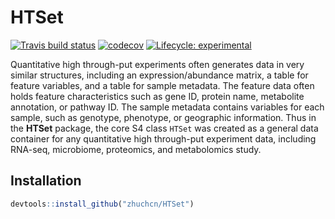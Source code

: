 
<!-- README.md is generated from README.Rmd. Please edit that file -->

# HTSet

<!-- badges: start -->

[![Travis build
status](https://travis-ci.org/zhuchcn/HTSet.svg?branch=master)](https://travis-ci.org/zhuchcn/HTSet)
[![codecov](https://codecov.io/gh/zhuchcn/HTSet/branch/master/graph/badge.svg)](https://codecov.io/gh/zhuchcn/HTSet)
[![Lifecycle:
experimental](https://img.shields.io/badge/lifecycle-experimental-orange.svg)](https://www.tidyverse.org/lifecycle/#experimental)
<!-- badges: end -->

Quantitative high through-put experiments often generates data in very
similar structures, including an expression/abundance matrix, a table
for feature variables, and a table for sample metadata. The feature data
often holds feature characteristics such as gene ID, protein name,
metabolite annotation, or pathway ID. The sample metadata contains
variables for each sample, such as genotype, phenotype, or geographic
information. Thus in the **HTSet** package, the core S4 class `HTSet`
was created as a general data container for any quantitative high
through-put experiment data, including RNA-seq, microbiome, proteomics,
and metabolomics study.

## Installation

``` r
devtools::install_github("zhuchcn/HTSet")
```
